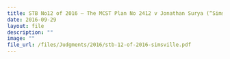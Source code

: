 ```yaml
---
title: STB No12 of 2016 – The MCST Plan No 2412 v Jonathan Surya (“Simsville”)
date: 2016-09-29
layout: file
description: ""
image: ""
file_url: /files/Judgments/2016/stb-12-of-2016-simsville.pdf
---
```

